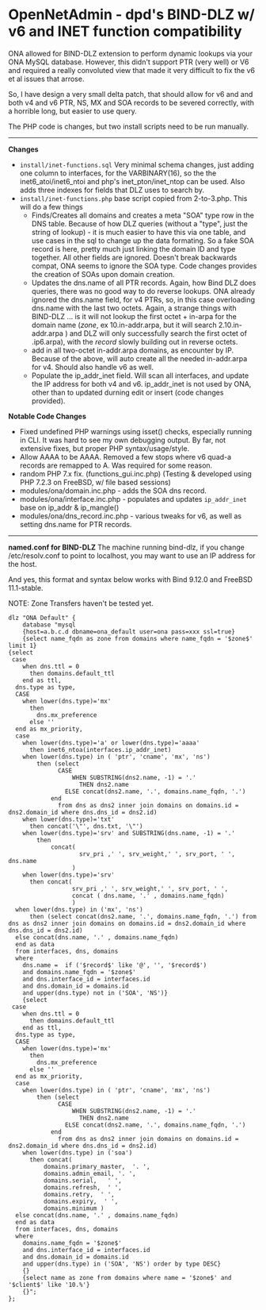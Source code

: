 OpenNetAdmin - dpd's BIND-DLZ w/ v6 and INET function compatibility
============

ONA allowed for BIND-DLZ extension to perform dynamic lookups via your 
ONA MySQL database.  However, this didn't support PTR (very well) or V6 
and required a really convoluted view that made it very difficult to fix
the v6 et al issues that arrose.

So, I have design a very small delta patch, that should allow for v6 and 
and both v4 and v6 PTR, NS, MX and SOA records to be severed correctly, 
with a horrible long, but easier to use query.

The PHP code is changes, but two install scripts need to be run manually.

---
**Changes**

 * `install/inet-functions.sql`
   Very minimal schema changes, just adding one column to interfaces, for the VARBINARY(16), so the the inet6_atoi/inet6_ntoi and php's inet_pton/inet_ntop can be used.  Also adds three indexes for fields that DLZ uses to search by.
 * `install/inet-functions.php` base script copied from 2-to-3.php. This will do a few things 
   * Finds/Creates all domains and creates a meta "SOA" type row in the DNS table.  Because of how DLZ queries (without a "type", just the string of lookup) - it is much easier to have this via one table, and use cases in the sql to change up the data formating.   So a fake SOA record is here, pretty much just linking the domain ID and type together. All other fields are ignored.  Doesn't break backwards compat, ONA seems to ignore the SOA type.  Code changes provides the creation of SOAs upon domain creation.
   * Updates the dns.name of all PTR records.  Again, how Bind DLZ does queries, there was no good way to do reverse lookups.  ONA already ignored the dns.name field, for v4 PTRs, so, in this case overloading  dns.name with the last two octets.  Again, a strange things with BIND-DLZ ... is it will not lookup the first octet + in-arpa for the domain name ($zone$, ex 10.in-addr.arpa, but it will search 2.10.in-addr.arpa ) and DLZ will only successfully search the first octet of .ip6.arpa), with the $record$ slowly building out in reverse octets. 
   * add in all two-octet in-addr.arpa domains, as encounter by IP. Because of the above, will auto create all the needed in-addr.arpa for v4. Should also handle v6 as well.
   * Populate the ip_addr_inet field.  Will scan all interfaces, and update the IP address for both v4 and v6.  ip_addr_inet is not used by ONA, other than to updated durning edit or insert (code changes provided).

**Notable Code Changes**
   * Fixed undefined PHP warnings using isset() checks, especially running in CLI.  It was hard to see my own debugging output. By far, not extensive fixes, but proper PHP syntax/usage/style.
   * Allow AAAA to be AAAA.  Removed a few stops where v6 quad-a records are remapped to A. Was required for some reason.
   * random PHP 7.x fix. (functions_gui.inc.php) (Testing & developed using PHP 7.2.3 on FreeBSD, w/ file based sessions)
   * modules/ona/domain.inc.php - adds the SOA dns record.
   * modules/ona/interface.inc.php - populates and updates `ip_addr_inet` base on ip_addr & ip_mangle()
   * modules/ona/dns_record.inc.php - various tweaks for v6, as well as setting dns.name for PTR records.



---
**named.conf for BIND-DLZ**
The machine running bind-dlz, if you change /etc/resolv.conf to
point to localhost, you may want to use an IP address for the host.

And yes, this format and syntax below works with Bind 9.12.0 and FreeBSD 11.1-stable.

NOTE: Zone Transfers haven't be tested yet.

```
dlz "ONA Default" {
	database "mysql
	{host=a.b.c.d dbname=ona_default user=ona pass=xxx ssl=true}
	{select name_fqdn as zone from domains where name_fqdn = '$zone$' limit 1}
{select
 case
    when dns.ttl = 0
      then domains.default_ttl
    end as ttl,
  dns.type as type,
  CASE
    when lower(dns.type)='mx'
      then
        dns.mx_preference
      else ''
  end as mx_priority,
  case
    when lower(dns.type)='a' or lower(dns.type)='aaaa'
      then inet6_ntoa(interfaces.ip_addr_inet)
    when lower(dns.type) in ( 'ptr', 'cname', 'mx', 'ns')
        then (select
              CASE
                  WHEN SUBSTRING(dns2.name, -1) = '.'
                    THEN dns2.name
                ELSE concat(dns2.name, '.', domains.name_fqdn, '.')
            end
              from dns as dns2 inner join domains on domains.id = dns2.domain_id where dns.dns_id = dns2.id)
    when lower(dns.type)='txt'
      then concat('\"', dns.txt, '\"')
    when lower(dns.type)='srv' and SUBSTRING(dns.name, -1) = '.'
        then
            concat(
                    srv_pri ,' ', srv_weight,' ', srv_port, ' ', dns.name
                  )
    when lower(dns.type)='srv'
      then concat(
                  srv_pri ,' ', srv_weight,' ', srv_port, ' ',
                  concat ( dns.name, '.' , domains.name_fqdn)
                  )
  when lower(dns.type) in ('mx', 'ns')
      then (select concat(dns2.name, '.', domains.name_fqdn, '.') from dns as dns2 inner join domains on domains.id = dns2.domain_id where dns.dns_id = dns2.id)
  else concat(dns.name, '.' , domains.name_fqdn)
  end as data
  from interfaces, dns, domains
  where
    dns.name =  if ('$record$' like '@', '', '$record$')
    and domains.name_fqdn = '$zone$'
    and dns.interface_id = interfaces.id
    and dns.domain_id = domains.id
    and upper(dns.type) not in ('SOA', 'NS')}
	{select
 case
    when dns.ttl = 0
      then domains.default_ttl
    end as ttl,
  dns.type as type,
  CASE
    when lower(dns.type)='mx'
      then
        dns.mx_preference
      else ''
  end as mx_priority,
  case
    when lower(dns.type) in ( 'ptr', 'cname', 'mx', 'ns')
        then (select
              CASE
                  WHEN SUBSTRING(dns2.name, -1) = '.'
                    THEN dns2.name
                ELSE concat(dns2.name, '.', domains.name_fqdn, '.')
            end
              from dns as dns2 inner join domains on domains.id = dns2.domain_id where dns.dns_id = dns2.id)
    when lower(dns.type) in ('soa')
      then concat(
          domains.primary_master,  '. ',
          domains.admin_email, '. ',
          domains.serial,   ' ',
          domains.refresh,  ' ',
          domains.retry,  ' ',
          domains.expiry,  ' ',
          domains.minimum )
  else concat(dns.name, '.' , domains.name_fqdn)
  end as data
  from interfaces, dns, domains
  where
    domains.name_fqdn = '$zone$'
    and dns.interface_id = interfaces.id
    and dns.domain_id = domains.id
    and upper(dns.type) in ('SOA', 'NS') order by type DESC}
	{}
	{select name as zone from domains where name = '$zone$' and '$client$' like '10.%'}
	{}";
};
```